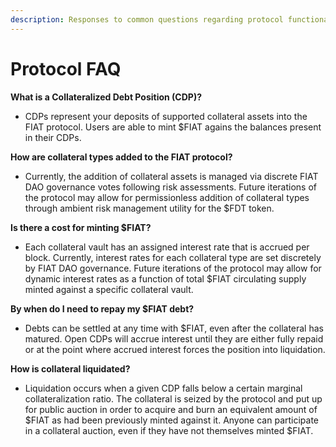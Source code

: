 ```yaml
---
description: Responses to common questions regarding protocol functionality
---
```


# Protocol FAQ

**What is a Collateralized Debt Position (CDP)?**

* CDPs represent your deposits of supported collateral assets into the FIAT protocol. Users are able to mint $FIAT agains the balances present in their CDPs.&#x20;

**How are collateral types added to the FIAT protocol?**

* Currently, the addition of collateral assets is managed via discrete FIAT DAO governance votes following risk assessments. Future iterations of the protocol may allow for permissionless addition of collateral types through ambient risk management utility for the $FDT token.

**Is there a cost for minting $FIAT?**

* Each collateral vault has an assigned interest rate that is accrued per block. Currently, interest rates for each collateral type are set discretely by FIAT DAO governance. Future iterations of the protocol may allow for dynamic interest rates as a function of total $FIAT circulating supply minted against a specific collateral vault.

**By when do I need to repay my $FIAT debt?**

* Debts can be settled at any time with $FIAT, even after the collateral has matured. Open CDPs will accrue interest until they are either fully repaid or at the point where accrued interest forces the position into liquidation.

**How is collateral liquidated?**

* Liquidation occurs when a given CDP falls below a certain marginal collateralization ratio. The collateral is seized by the protocol and put up for public auction in order to acquire and burn an equivalent amount of $FIAT as had been previously minted against it. Anyone can participate in a collateral auction, even if they have not themselves minted $FIAT.
